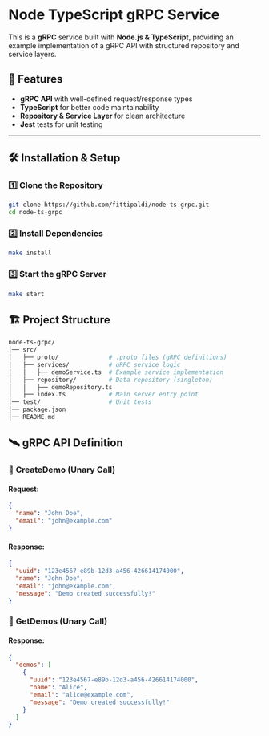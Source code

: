 # Node TypeScript gRPC Service

This is a **gRPC** service built with **Node.js & TypeScript**, providing an example implementation of a gRPC API with
structured repository and service layers.

## 📖 Features

- **gRPC API** with well-defined request/response types
- **TypeScript** for better code maintainability
- **Repository & Service Layer** for clean architecture
- **Jest** tests for unit testing

---

## 🛠 Installation & Setup

### 1️⃣ **Clone the Repository**

```bash
git clone https://github.com/fittipaldi/node-ts-grpc.git
cd node-ts-grpc
```

### 2️⃣ **Install Dependencies**

```bash
make install
```

### 3️⃣ **Start the gRPC Server**

```bash
make start
```

## 🏗 **Project Structure**

```bash
node-ts-grpc/
│── src/
│   ├── proto/              # .proto files (gRPC definitions)
│   ├── services/           # gRPC service logic
│   │   ├── demoService.ts  # Example service implementation
│   ├── repository/         # Data repository (singleton)
│   │   ├── demoRepository.ts
│   ├── index.ts            # Main server entry point
│── test/                   # Unit tests
│── package.json
│── README.md
```

## 🛰 **gRPC API Definition**

### 📌 **CreateDemo (Unary Call)**

#### Request:

```json
{
  "name": "John Doe",
  "email": "john@example.com"
}
```

#### Response:

```json
{
  "uuid": "123e4567-e89b-12d3-a456-426614174000",
  "name": "John Doe",
  "email": "john@example.com",
  "message": "Demo created successfully!"
}
```

### 📌 **GetDemos (Unary Call)**

#### Response:

```json
{
  "demos": [
    {
      "uuid": "123e4567-e89b-12d3-a456-426614174000",
      "name": "Alice",
      "email": "alice@example.com",
      "message": "Demo created successfully!"
    }
  ]
}

```